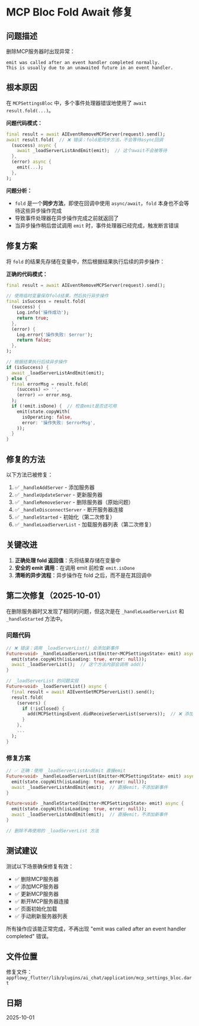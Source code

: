# MCP Bloc Fold Await 修复

## 问题描述

删除MCP服务器时出现异常：
```
emit was called after an event handler completed normally.
This is usually due to an unawaited future in an event handler.
```

## 根本原因

在 `MCPSettingsBloc` 中，多个事件处理器错误地使用了 `await result.fold(...)`。

**问题代码模式：**
```dart
final result = await AIEventRemoveMCPServer(request).send();
await result.fold(  // ❌ 错误：fold是同步方法，不会等待async回调
  (success) async {
    await _loadServerListAndEmit(emit);  // 这个await不会被等待
  },
  (error) async {
    emit(...);
  },
);
```

**问题分析：**
- `fold` 是一个**同步方法**，即使在回调中使用 `async/await`，`fold` 本身也不会等待这些异步操作完成
- 导致事件处理器在异步操作完成之前就返回了
- 当异步操作稍后尝试调用 `emit` 时，事件处理器已经完成，触发断言错误

## 修复方案

将 `fold` 的结果先存储在变量中，然后根据结果执行后续的异步操作：

**正确的代码模式：**
```dart
final result = await AIEventRemoveMCPServer(request).send();

// 使用临时变量保存fold结果，然后执行异步操作
final isSuccess = result.fold(
  (success) {
    Log.info('操作成功');
    return true;
  },
  (error) {
    Log.error('操作失败: $error');
    return false;
  },
);

// 根据结果执行后续异步操作
if (isSuccess) {
  await _loadServerListAndEmit(emit);
} else {
  final errorMsg = result.fold(
    (success) => '',
    (error) => error.msg,
  );
  if (!emit.isDone) {  // 检查emit是否还可用
    emit(state.copyWith(
      isOperating: false,
      error: '操作失败: $errorMsg',
    ));
  }
}
```

## 修复的方法

以下方法已被修复：

1. ✅ `_handleAddServer` - 添加服务器
2. ✅ `_handleUpdateServer` - 更新服务器  
3. ✅ `_handleRemoveServer` - 删除服务器（原始问题）
4. ✅ `_handleDisconnectServer` - 断开服务器连接
5. ✅ `_handleStarted` - 初始化（第二次修复）
6. ✅ `_handleLoadServerList` - 加载服务器列表（第二次修复）

## 关键改进

1. **正确处理 fold 返回值**：先将结果存储在变量中
2. **安全的 emit 调用**：在调用 emit 前检查 `emit.isDone`
3. **清晰的异步流程**：异步操作在 fold 之后，而不是在其回调中

## 第二次修复（2025-10-01）

在删除服务器时又发现了相同的问题，但这次是在 `_handleLoadServerList` 和 `_handleStarted` 方法中。

### 问题代码
```dart
// ❌ 错误：调用 _loadServerList() 会添加新事件
Future<void> _handleLoadServerList(Emitter<MCPSettingsState> emit) async {
  emit(state.copyWith(isLoading: true, error: null));
  await _loadServerList();  // 这个方法内部会调用 add()
}

// _loadServerList 的问题实现
Future<void> _loadServerList() async {
  final result = await AIEventGetMCPServerList().send();
  result.fold(
    (servers) {
      if (!isClosed) {
        add(MCPSettingsEvent.didReceiveServerList(servers));  // ❌ 添加新事件
      }
    },
    ...
  );
}
```

### 修复方案
```dart
// ✅ 正确：使用 _loadServerListAndEmit 直接emit
Future<void> _handleLoadServerList(Emitter<MCPSettingsState> emit) async {
  emit(state.copyWith(isLoading: true, error: null));
  await _loadServerListAndEmit(emit);  // 直接emit，不添加新事件
}

Future<void> _handleStarted(Emitter<MCPSettingsState> emit) async {
  emit(state.copyWith(isLoading: true, error: null));
  await _loadServerListAndEmit(emit);  // 直接emit，不添加新事件
}

// 删除不再使用的 _loadServerList 方法
```

## 测试建议

测试以下场景确保修复有效：
- ✅ 删除MCP服务器
- ✅ 添加MCP服务器
- ✅ 更新MCP服务器
- ✅ 断开MCP服务器连接
- ✅ 页面初始化加载
- ✅ 手动刷新服务器列表

所有操作应该能正常完成，不再出现 "emit was called after an event handler completed" 错误。

## 文件位置

修复文件：`appflowy_flutter/lib/plugins/ai_chat/application/mcp_settings_bloc.dart`

## 日期

2025-10-01

